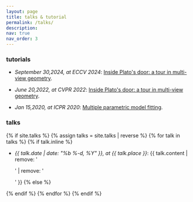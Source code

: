 ```yaml
---
layout: page
title: talks & tutorial
permalink: /talks/
description: 
nav: true
nav_order: 3
---
```

### tutorials

* <i>September 30,2024, at ECCV 2024</i>: [Inside Plato's door: a tour in multi-view geometry][plato24].

* <i>June 20,2022, at CVPR 2022</i>: [Inside Plato's door: a tour in multi-view geometry][plato].

* <i>Jan 15,2020, at ICPR 2020</i>: [Multiple parametric model fitting][mmf].

### talks
 {% if site.talks  %}
  {% assign talks = site.talks | reverse %}
{% for talk in talks %}
{% if talk.inline %}
 * <i>{{ talk.date | date: "%b %-d, %Y" }}, at {{ talk.place }}</i>:   {{ talk.content | remove: '<p>' | remove: '</p>' }}
 {% else %}

 {% endif %}
{% endfor %}
{% endif %}
    

[plato]:https://sites.google.com/view/platomultiview/
[plato24]:https://sites.google.com/view/platomultiview24/home-page
[mmf]:https://www.micc.unifi.it/icpr2020/index.php/tutorial6/
